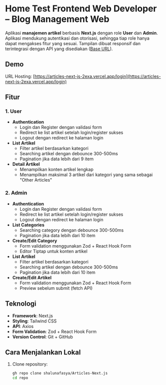 # Home Test Frontend Web Developer – Blog Management Web

Aplikasi **manajemen artikel** berbasis **Next.js** dengan role **User** dan **Admin**. Aplikasi mendukung autentikasi dan otorisasi, sehingga tiap role hanya dapat mengakses fitur yang sesuai. Tampilan dibuat responsif dan terintegrasi dengan API yang disediakan ([Base URL](https://test-fe.mysellerpintar.com/api)).

## Demo
URL Hosting: [https://articles-next-js-2exa.vercel.app/login](https://articles-next-js-2exa.vercel.app/login)

## Fitur

### 1. User
- **Authentication**
  - Login dan Register dengan validasi form
  - Redirect ke list artikel setelah login/register sukses
  - Logout dengan redirect ke halaman login
- **List Artikel**
  - Filter artikel berdasarkan kategori
  - Searching artikel dengan debounce 300-500ms
  - Pagination jika data lebih dari 9 item
- **Detail Artikel**
  - Menampilkan konten artikel lengkap
  - Menampilkan maksimal 3 artikel dari kategori yang sama sebagai "Other Articles"

### 2. Admin
- **Authentication**
  - Login dan Register dengan validasi form
  - Redirect ke list artikel setelah login/register sukses
  - Logout dengan redirect ke halaman login
- **List Categories**
  - Searching category dengan debounce 300-500ms
  - Pagination jika data lebih dari 10 item
- **Create/Edit Category**
  - Form validation menggunakan Zod + React Hook Form
  - Editor Tiptap untuk konten artikel
- **List Artikel**
  - Filter artikel berdasarkan kategori
  - Searching artikel dengan debounce 300-500ms
  - Pagination jika data lebih dari 10 item
- **Create/Edit Artikel**
  - Form validation menggunakan Zod + React Hook Form
  - Preview sebelum submit (fetch API)

## Teknologi
- **Framework**: Next.js 
- **Styling**: Tailwind CSS 
- **API**: Axios
- **Form Validation**: Zod + React Hook Form
- **Version Control**: Git + GitHub

## Cara Menjalankan Lokal
1. Clone repository:
   ```bash
   gh repo clone shalunafasya/Articles-Next.js
   cd repo
